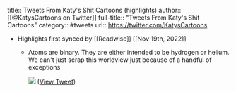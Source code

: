 title:: Tweets From Katy's Shit Cartoons (highlights)
author:: [[@KatysCartoons on Twitter]]
full-title:: "Tweets From Katy's Shit Cartoons"
category:: #tweets
url:: https://twitter.com/KatysCartoons

- Highlights first synced by [[Readwise]] [[Nov 19th, 2022]]
	- Atoms are binary. They are either intended to be hydrogen or helium. We can't just scrap this worldview just because of a handful of exceptions 
	  
	  ![](https://pbs.twimg.com/media/FODtVfOWYAYyQOF.jpg) ([View Tweet](https://twitter.com/KatysCartoons/status/1504463231380865031))